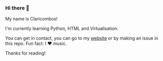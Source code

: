 ### Hi there 👋

My name is Claricombos!

I'm currently learning Python, HTML and Virtualisation.

You can get in contact, you can go to my [website](claricombos.rf.gd) or by making an issue in this repo.
Fun fact: I ❤️ music.


Thanks for reading!

<!--
**claricombos/claricombos** is a ✨ _special_ ✨ repository because its `README.md` (this file) appears on your GitHub profile.

Here are some ideas to get you started:

- 🔭 I’m currently working on ...
- 🌱 I’m currently learning ...
- 👯 I’m looking to collaborate on ...
- 🤔 I’m looking for help with ...
- 💬 Ask me about ...
- 📫 How to reach me: ...
- 😄 Pronouns: ...
- ⚡ Fun fact: ...
-->
